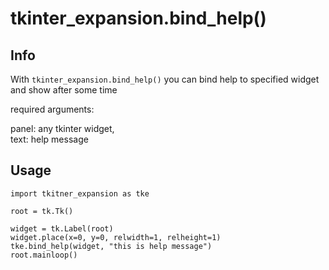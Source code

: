 # tkinter_expansion.bind_help()

## Info

With `tkinter_expansion.bind_help()` you can bind help to specified widget and show after some time

required arguments:

panel: any tkinter widget, <br>
text: help message

## Usage

```
import tkitner_expansion as tke

root = tk.Tk()

widget = tk.Label(root)
widget.place(x=0, y=0, relwidth=1, relheight=1)
tke.bind_help(widget, "this is help message")
root.mainloop()
```